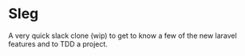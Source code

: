 # Sleg

A very quick slack clone (wip) to get to know a few of the new laravel features and to TDD a project.
